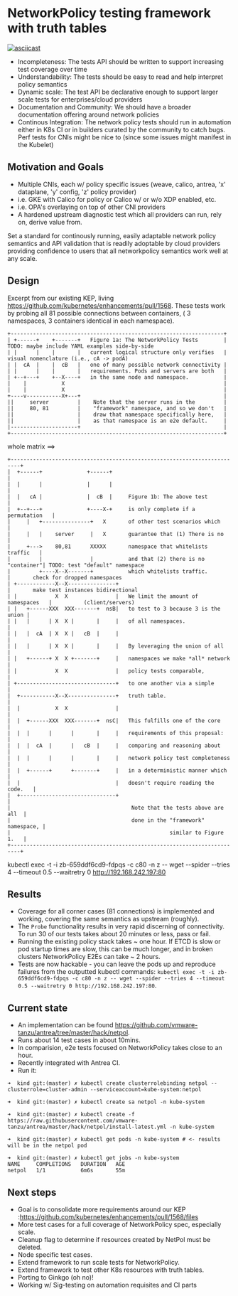 # NetworkPolicy testing framework with truth tables

[![asciicast](https://asciinema.org/a/qKTLNwD0l577AQOLsWI4sR5tV.svg)](https://asciinema.org/a/qKTLNwD0l577AQOLsWI4sR5tV)

- Incompleteness: The tests API should be written to support increasing test coverage over time
- Understandability: The tests should be easy to read and help interpret policy semantics
- Dynamic scale: The test API be declarative enough to support larger scale tests for enterprises/cloud providers
- Documentation and Community: We should have a broader documentation offering around network policies
- Continous Integration: The network policy tests should run in automation either in K8s CI or in builders curated by the community to catch bugs.  Perf tests for CNIs might be nice to (since some issues might manifest in the Kubelet)

## Motivation and Goals

- Multiple CNIs, each w/ policy specific issues (weave, calico, antrea, 'x' dataplane, 'y' config, 'z' policy provider)
- i.e. GKE with Calico for policy or Calico w/ or w/o XDP enabled, etc.
- i.e. OPA's overlaying on top of other CNI providers
- A hardened upstream diagnostic test which all providers can run, rely on, derive value from.

Set a standard for continously running, easily adaptable network policy semantics and API validation that is readily adoptable by cloud providers providing confidence to users that all networkpolicy semantics work well at any scale.

## Design

Excerpt from our existing KEP, living https://github.com/kubernetes/enhancements/pull/1568.
These tests work by probing all 81 possible connections between containers, ( 3 namespaces, 3 containers
identical in each namespace).

```
+-------------------------------------------------------------------+
| +------+    +-------+   Figure 1a: The NetworkPolicy Tests        | TODO: maybe include YAML examples side-by-side
| |      |    |       |   current logical structure only verifies   |       visual nomenclature (i.e., cA -> podA)
| |  cA  |    |  cB   |   one of many possible network connectivity |
| |      |    |       |   requirements. Pods and servers are both   |
| +--+---+    +--X----+   in the same node and namespace.           |
|    |           X                                                  |
|    |           X                                                  |
+----v-----------X+---+                                             |
||     server         |    Note that the server runs in the         |
||     80, 81         |    "framework" namespace, and so we don't   |
||                    |    draw that namespace specifically here,   |
||                    |    as that namespace is an e2e default.     |
|---------------------+                                             |
+-------------------------------------------------------------------+
```

whole matrix ==> 

```
+-------------------------------------------------------------------------+
|  +------+              +------+                                         |
|  |      |              |      |                                         |
|  |   cA |              |  cB  |     Figure 1b: The above test           |
|  +--+---+              +----X-+     is only complete if a permutation   |
|     |   +---------------+   X       of other test scenarios which       |
|     |   |    server     |   X       guarantee that (1) There is no      |
|     +--->    80,81      XXXXX       namespace that whitelists traffic   |
|         |               |           and that (2) there is no "container"| TODO: test "default" namespace
|         +----X--X-------+           which whitelists traffic.           |       check for dropped namespaces
| +------------X--X---------------+                                       |       make test instances bidirectional
| |            X  X               |   We limit the amount of namespaces   |          (client/servers)
| |   +------XXX  XXX-------+  nsB|   to test to 3 because 3 is the union |
| |   |      | X  X |       |     |   of all namespaces.                  |
| |   |  cA  | X  X |   cB  |     |                                       |
| |   |      | X  X |       |     |   By leveraging the union of all      |
| |   +------+ X  X +-------+     |   namespaces we make *all* network    |
| |            X  X               |   policy tests comparable,            |
| +-------------------------------+   to one another via a simple         |
|  +-----------X--X---------------+   truth table.                        |
|  |           X  X               |                                       |
|  |  +------XXX  XXX-------+  nsC|   This fulfills one of the core       |
|  |  |      |      |       |     |   requirements of this proposal:      |
|  |  |  cA  |      |   cB  |     |   comparing and reasoning about       |
|  |  |      |      |       |     |   network policy test completeness    |
|  |  +------+      +-------+     |   in a deterministic manner which     |
|  |                              |   doesn't require reading the code.   |
|  +------------------------------+                                       |
|                                      Note that the tests above are all  |
|                                      done in the "framework" namespace, |
|                                                  similar to Figure 1.   |
+-------------------------------------------------------------------------+
```

kubectl exec -t -i zb-659ddf6cd9-fdpqs -c c80 -n z -- wget --spider --tries 4 --timeout 0.5 --waitretry 0 http://192.168.242.197:80
## Results

- Coverage for all corner cases (81 connections) is implemented and working, covering the same semantics as upstream (roughly).
- The `Probe` functionality results in very rapid discerning of connectivity.  To run 30 of our tests takes about 20 minutes or less, pass or fail.
- Running the existing policy stack takes ~ one hour.  If ETCD is slow or pod startup times are slow, this can be much longer, and in broken clusters NetworkPolicy E2Es can take ~ 2 hours.
- Tests are now hackable - you can leave the pods up and reproduce failures from the outputted kubectl commands:
`kubectl exec -t -i zb-659ddf6cd9-fdpqs -c c80 -n z -- wget --spider --tries 4 --timeout 0.5 --waitretry 0 http://192.168.242.197:80`.

## Current state

- An implementation can be found https://github.com/vmware-tanzu/antrea/tree/master/hack/netpol.
- Runs about 14 test cases in about 10mins.
- In comparision, e2e tests focused on NetworkPolicy takes close to an hour.
- Recently integrated with Antrea CI.
- Run it:

```
➜  kind git:(master) ✗ kubectl create clusterrolebinding netpol --clusterrole=cluster-admin --serviceaccount=kube-system:netpol

➜  kind git:(master) ✗ kubectl create sa netpol -n kube-system

➜  kind git:(master) ✗ kubectl create -f https://raw.githubusercontent.com/vmware-tanzu/antrea/master/hack/netpol/install-latest.yml -n kube-system

➜  kind git:(master) ✗ kubectl get pods -n kube-system # <- results will be in the netpol pod

➜  kind git:(master) ✗ kubectl get jobs -n kube-system 
NAME     COMPLETIONS   DURATION   AGE
netpol   1/1           6m6s       55m
```

## Next steps

- Goal is to consolidate more requirements around our KEP  :https://github.com/kubernetes/enhancements/pull/1568/files
- More test cases for a full coverage of NetworkPolicy spec, especially scale.
- Cleanup flag to determine if resources created by NetPol must be deleted.
- Node specific test cases.
- Extend framework to run scale tests for NetworkPolicy.
- Extend framework to test other K8s resources with truth tables.
- Porting to Ginkgo (oh no)!
- Working w/ Sig-testing on automation requisites and CI parts
